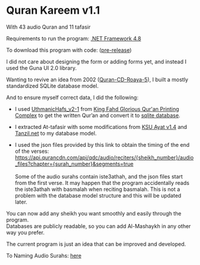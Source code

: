 ﻿# Quran Kareem v1.1
With 43 audio Quran and 11 tafasir

Requirements to run the program: [.NET Framework 4.8](https://go.microsoft.com/fwlink/?linkid=2088631)

To download this program with code: ([pre-release](https://github.com/mohamedashref371/QuranKareem/archive/refs/heads/master.zip))

I did not care about designing the form or adding forms yet, and instead I used the Guna UI 2.0 library.

Wanting to revive an idea from 2002 ([Quran-CD-Roaya-5](https://archive.org/download/QuranCDRoaya5/Quran-CD-Roaya-5.iso)), I built a mostly standardized SQLite database model.

And to ensure myself correct data, I did the following:

- I used [UthmanicHafs_v2-1](https://fonts.qurancomplex.gov.sa/wp02/حفص) from [King Fahd Glorious Qur'an Printing Complex](https://qurancomplex.gov.sa/) to get the written Qur’an and convert it to [sqlite database](https://github.com/mohamedashref371/QuranKareem/blob/master/data/texts/حفص%20عن%20عاصم.db).

- I extracted At-tafasir with some modifications from [KSU Ayat v1.4](https://quran.ksu.edu.sa/ayat/) and [Tanzil.net](https://tanzil.net/) to my database model.

- I used the json files provided by this link to obtain the timing of the end of the verses:
https://api.qurancdn.com/api/qdc/audio/reciters/{sheikh_number}/audio_files?chapter={surah_number}&segments=true <br><br>Some of the audio surahs contain iste3athah, and the json files start from the first verse. It may happen that the program accidentally reads the iste3athah with basmalah when reciting basmalah. This is not a problem with the database model structure and this will be updated later.


You can now add any sheikh you want smoothly and easily through the program.<br>
Databases are publicly readable, so you can add Al-Mashaykh in any other way you prefer.

The current program is just an idea that can be improved and developed.


To Naming Audio Surahs: [here](https://github.com/mohamedashref371/Naming-Surahs)
